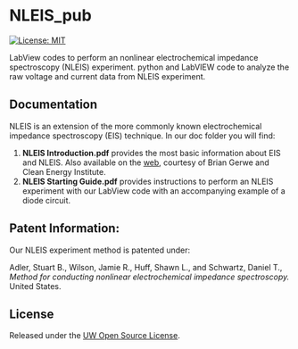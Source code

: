 # NLEIS_pub
[![License: MIT](https://img.shields.io/badge/License-MIT-yellow.svg)](https://opensource.org/licenses/MIT)

LabView codes to perform an nonlinear electrochemical impedance spectroscopy (NLEIS) experiment.
python and LabVIEW code to analyze the raw voltage and current data from NLEIS experiment.

## Documentation
NLEIS is an extension of the more commonly known electrochemical impedance spectroscopy (EIS) technique. In our doc folder you will find:

1. **NLEIS Introduction.pdf** provides the most basic information about EIS and NLEIS. Also available on the [web](https://www.cei.washington.edu/wp-content/uploads/2018/05/EIS-and-NLEIS-Wiki.pdf), courtesy of Brian Gerwe and Clean Energy Institute.
2. **NLEIS Starting Guide.pdf** provides instructions to perform an NLEIS experiment with our LabView code with an accompanying example of a diode circuit.

## Patent Information:
Our NLEIS experiment method is patented under:

Adler, Stuart B., Wilson, Jamie R., Huff, Shawn L., and Schwartz, Daniel T., *Method for conducting nonlinear electrochemical impedance spectroscopy.* United States.


## License
Released under the [UW Open Source License](https://comotion.uw.edu/licensing/open-source/).
